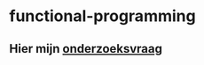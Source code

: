 # functional-programming


## Hier mijn [onderzoeksvraag](https://github.com/SimonPlanje/functional-programming/blob/main/week-2/README.md)
